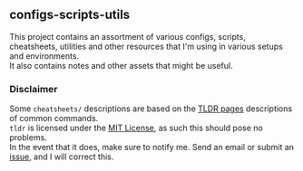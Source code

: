 ## configs-scripts-utils

This project contains an assortment of various configs, scripts, cheatsheets, utilities and other resources that I'm using in various setups and environments.  
It also contains notes and other assets that might be useful.

### Disclaimer

Some `cheatsheets/` descriptions are based on the [TLDR pages](https://tldr.sh) descriptions of common commands.  
`tldr` is licensed under the [MIT License](https://github.com/tldr-pages/tldr/blob/master/LICENSE.md), as such this should pose no problems.  
In the event that it does, make sure to notify me. Send an email or submit an [issue](https://github.com/PetrusKiendys/configs-scripts-utils/issues), and I will correct this.
